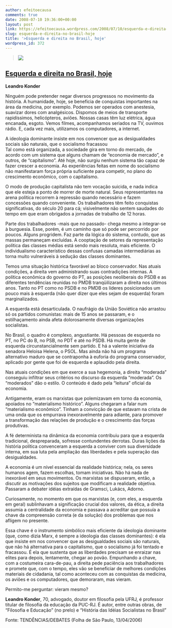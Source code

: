 ```yaml
---
author: efeitoecausa
comments: true
date: 2008-07-10 19:36:00+00:00
layout: post
link: https://efeitoecausa.wordpress.com/2008/07/10/esquerda-e-direita-no-brasil-hoje/
slug: esquerda-e-direita-no-brasil-hoje
title: '>Esquerda e direita no Brasil, hoje'
wordpress_id: 372
---
```


>[![](http://bp2.blogger.com/_XtLLz2xI81Y/SHZlYjcA-8I/AAAAAAAAAMQ/YFHNz7N12Z8/s320/cabo+de+guerra.jpg)](http://bp2.blogger.com/_XtLLz2xI81Y/SHZlYjcA-8I/AAAAAAAAAMQ/YFHNz7N12Z8/s1600-h/cabo+de+guerra.jpg)  
  


## [Esquerda e direita no Brasil, hoje](http://blog.controversia.com.br/2008/07/09/esquerda-e-direita-no-brasil-hoje/)

        

        

         

**Leandro Konder**

Ninguém pode pretender negar diversos progressos no movimento da história. A humanidade, hoje, se beneficia de conquistas importantes na área da medicina, por exemplo. Podemos ser operados com anestesia, suavizar dores com analgésicos. Dispomos de meios de transporte rapidíssimos, helicópteros, aviões. Nossas casas têm luz elétrica, água encanada, esgoto. Vemos filmes, acompanhamos seriados na TV, ouvimos rádio. E, cada vez mais, utilizamos os computadores, a internet.

A ideologia dominante insiste em nos convencer que as desigualdades sociais são naturais, que o socialismo fracassou  
Tal como está organizada, a sociedade gira em torno do mercado, de acordo com um sistema que alguns chamam de “economia de mercado”, e outros, de “capitalismo”. Até hoje, não surgiu nenhum sistema tão capaz de fazer crescer a economia. As experiências feitas em nome do socialismo não manifestaram força própria suficiente para competir, no plano do crescimento econômico, com o capitalismo.

O modo de produção capitalista não tem vocação suicida, e nada indica que ele esteja a ponto de morrer de morte natural. Seus representantes na arena política recorrem à repressão quando necessário e fazem concessões quando conveniente. Os trabalhadores têm feito conquistas significativas, do século 20 para cá; visivelmente não sentem saudades do tempo em que eram obrigados a jornadas de trabalho de 12 horas.

Parte dos trabalhadores -mais que no passado- chega mesmo a integrar-se à burguesia. Esse, porém, é um caminho que só pode ser percorrido por poucos. Alguns progridem. Faz parte da lógica do sistema, contudo, que as massas permaneçam excluídas. A cooptação de setores da representação política das classes médias está sendo mais resoluta, mais eficiente. O individualismo característico dessas confusas camadas intermediárias as torna muito vulneráveis à sedução das classes dominantes.

Temos uma situação histórica favorável ao bloco conservador. Nas atuais condições, a direita vem administrando suas contradições internas. A política econômica do governo do PT, as posições neoliberais do PSDB e as diferentes tendências reunidas no PMDB tranqüilizaram a direita nos últimos anos. Tanto no PT como no PSDB e no PMDB os líderes posicionados um pouco mais à esquerda (não quer dizer que eles sejam de esquerda) foram marginalizados.

A esquerda está desarticulada. O naufrágio da União Soviética não arrastou só os partidos comunistas: mais de 15 anos se passaram, e o estilhaçamento ainda afeta dolorosamente diversas organizações socialistas.

No Brasil, o quadro é complexo, angustiante. Há pessoas de esquerda no PT, no PC do B, no PSB, no PDT e até no PSDB. Há muita gente de esquerda circunstancialmente sem partido. E há a valente iniciativa da senadora Heloisa Helena, o PSOL. Mas ainda não há um programa alternativo maduro que se contraponha à euforia do programa conservador, aplicado por gente que foi de esquerda e aplaudido pela direita.

Nas atuais condições em que exerce a sua hegemonia, a direita “moderada” conseguiu infiltrar seus critérios no discurso da esquerda “moderada”. Os “moderados” dão o estilo. O conteúdo é dado pela “leitura” oficial da economia.

Antigamente, eram os marxistas que polemizavam em torno da economia, apoiados no “materialismo histórico”. Alguns chegaram a falar num “materialismo econômico”. Tinham a convicção de que estavam na crista de uma onda que os empurrava inexoravelmente para adiante, para promover a transformação das relações de produção e o crescimento das forças produtivas.

A fé determinista na dinâmica da economia contribuiu para que a esquerda tradicional, despreparada, sofresse contundentes derrotas. Duras lições da história política convenceram a esquerda a conviver com sua diversidade interna, em sua luta pela ampliação das liberdades e pela superação das desigualdades.

A economia é um nível essencial da realidade histórica; nela, os seres humanos agem, fazem escolhas, tomam iniciativas. Não há nada de inexorável em seus movimentos. Os marxistas se dispuseram, então, a discutir as motivações dos sujeitos que modificam a realidade objetiva. Passaram a debater idéias extraídas de Gramsci, Lukács, Adorno.

Curiosamente, no momento em que os marxistas (e, com eles, a esquerda em geral) sublinhavam a significação crucial dos valores, da ética, a direita assumia a centralidade da economia e passava a acreditar que possuía a chave da compreensão correta (e da solução) dos problemas que nos afligem no presente.

Essa chave é o instrumento simbólico mais eficiente da ideologia dominante (que, como dizia Marx, é sempre a ideologia das classes dominantes): é ela que insiste em nos convencer que as desigualdades sociais são naturais, que não há alternativa para o capitalismo, que o socialismo já foi tentado e fracassou. É ela que sustenta que as liberdades precisam se enraizar nas elites para depois, lentamente, chegar ao povão. Empunhando a chave, com a costumeira cara-de-pau, a direita pede paciência aos trabalhadores e promete que, com o tempo, eles vão se beneficiar de melhores condições materiais de cidadania, tal como aconteceu com as conquistas da medicina, os aviões e os computadores, que demoraram, mas vieram.

Permito-me perguntar: vieram mesmo?

**Leandro Konder**, 70, advogado, doutor em filosofia pela UFRJ, é professor titular de filosofia da educação da PUC-RJ. É autor, entre outras obras, de “Filosofia e Educação” (no prelo) e “História das Idéias Socialistas no Brasil”

Fonte: TENDÊNCIAS/DEBATES (Folha de São Paulo, 13/04/2006) 

        
